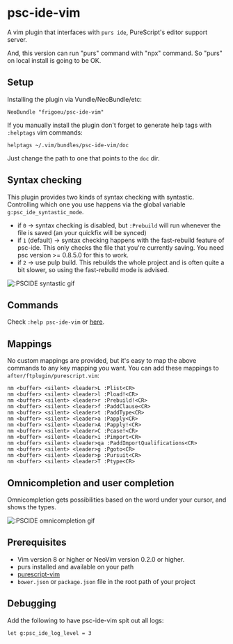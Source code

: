 # psc-ide-vim
A vim plugin that interfaces with `purs ide`, PureScript's editor support
server.

And, this version can run "purs" command with "npx" command. So "purs" on local install is going to be OK.

## Setup
Installing the plugin via Vundle/NeoBundle/etc:

`NeoBundle "frigoeu/psc-ide-vim"`

If you manually install the plugin don't forget to generate help tags with
`:helptags` vim commands:
```
helptags ~/.vim/bundles/psc-ide-vim/doc
```
Just change the path to one that points to the `doc` dir.

## Syntax checking
This plugin provides two kinds of syntax checking with syntastic. Controlling
which one you use happens via the global variable `g:psc_ide_syntastic_mode`.

- if `0` -> syntax checking is disabled, but `:Prebuild` will run whenever the
  file is saved (an your quickfix will be synced) 
- if `1` (default) -> syntax checking happens with the fast-rebuild feature of
  psc-ide. This only checks the file that you're currently saving. You need psc
  version >= 0.8.5.0 for this to work.
- if `2` -> use pulp build. This rebuilds the whole project and is often quite
  a bit slower, so using the fast-rebuild mode is advised.

![:PSCIDE syntastic gif](http://frigoeu.github.io/gifs/syntastic.gif)

## Commands 

Check `:help psc-ide-vim` or
[here](https://github.com/FrigoEU/psc-ide-vim/blob/master/doc/psc-ide-vim.txt).

## Mappings
No custom mappings are provided, but it's easy to map the above commands to any
key mapping you want.  You can add these mappings to
`after/ftplugin/purescript.vim`: 

```
nm <buffer> <silent> <leader>L :Plist<CR>
nm <buffer> <silent> <leader>l :Pload!<CR>
nm <buffer> <silent> <leader>r :Prebuild!<CR>
nm <buffer> <silent> <leader>f :PaddClause<CR>
nm <buffer> <silent> <leader>t :PaddType<CR>
nm <buffer> <silent> <leader>a :Papply<CR>
nm <buffer> <silent> <leader>A :Papply!<CR>
nm <buffer> <silent> <leader>C :Pcase!<CR>
nm <buffer> <silent> <leader>i :Pimport<CR>
nm <buffer> <silent> <leader>qa :PaddImportQualifications<CR>
nm <buffer> <silent> <leader>g :Pgoto<CR>
nm <buffer> <silent> <leader>p :Pursuit<CR>
nm <buffer> <silent> <leader>T :Ptype<CR>
```

## Omnicompletion and user completion
Omnicompletion gets possibilities based on the word under your cursor, and
shows the types.

![:PSCIDE omnicompletion gif](http://frigoeu.github.io/gifs/omnicompletion.gif)

## Prerequisites
* Vim version 8 or higher or NeoVim version 0.2.0 or higher.
* purs installed and available on your path
* [purescript-vim](https://github.com/raichoo/purescript-vim)
* `bower.json` or `package.json` file in the root path of your project

## Debugging
Add the following to have psc-ide-vim spit out all logs:
```
let g:psc_ide_log_level = 3
```

